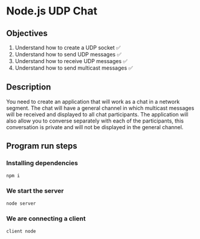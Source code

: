 # Node.js UDP Chat

## Objectives

1. Understand how to create a UDP socket ✅
2. Understand how to send UDP messages ✅
3. Understand how to receive UDP messages ✅
4. Understand how to send multicast messages ✅

## Description
You need to create an application that will work as a chat in a network segment. The chat will have a general channel in which multicast messages will be received and displayed to all chat participants. The application will also allow you to converse separately with each of the participants, this conversation is private and will not be displayed in the general channel.

## Program run steps

### Installing dependencies
```javascript
npm i
```

### We start the server
```javascript
node server
```

### We are connecting a client
```javascript
client node
```